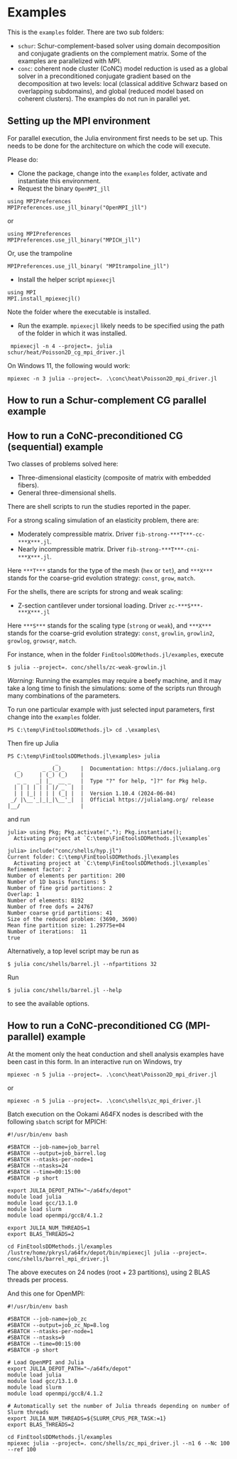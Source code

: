 # Examples

This is the `examples` folder.
There are two sub folders: 
- `schur`: Schur-complement-based solver using domain decomposition and conjugate gradients
on the complement matrix. Some of the examples are parallelized with MPI.
- `conc`: coherent node cluster (CoNC) model reduction is used as a global solver in a preconditioned conjugate gradient based on the decomposition at two levels:
local (classical additive Schwarz based on overlapping subdomains), and global (reduced model based on coherent clusters). The examples do not run in parallel yet.

## Setting up the MPI environment

For parallel execution, the Julia environment first needs to be set up.
This needs to be done for the architecture on which the code will execute.

Please do:

- Clone the package, change into the `examples` folder, activate and instantiate this environment.
- Request the binary `OpenMPI_jll`
```
using MPIPreferences
MPIPreferences.use_jll_binary("OpenMPI_jll")
```
or
```
using MPIPreferences
MPIPreferences.use_jll_binary("MPICH_jll")
```
Or, use the trampoline
```
MPIPreferences.use_jll_binary( "MPItrampoline_jll")
```
- Install the helper script `mpiexecjl`
```
using MPI
MPI.install_mpiexecjl()
```
Note the folder where the executable is installed.
- Run the example. `mpiexecjl` likely needs to be specified using the path of the folder in which it was installed.
```
 mpiexecjl -n 4 --project=. julia schur/heat/Poisson2D_cg_mpi_driver.jl
```

On Windows 11, the following would work:
```
mpiexec -n 3 julia --project=. .\conc\heat\Poisson2D_mpi_driver.jl
```


## How to run a Schur-complement CG parallel example


## How to run a CoNC-preconditioned CG (sequential) example

Two classes of problems solved here:
- Three-dimensional elasticity (composite of matrix with embedded fibers).
- General three-dimensional shells.

There are shell scripts to run the studies reported in the paper.

For a strong scaling simulation of an elasticity problem, there are:
- Moderately compressible matrix. Driver `fib-strong-***T***-cc-***X***.jl`.
- Nearly incompressible matrix. Driver `fib-strong-***T***-cni-***X***.jl`.


Here `***T***` stands for the type of the mesh (`hex` or `tet`), and `***X***`
stands for the coarse-grid evolution strategy: `const`, `grow`, `match`.

For the shells, there are scripts for strong and weak scaling:

- Z-section cantilever under torsional loading. Driver `zc-***S***-***X***.jl`

Here `***S***` stands for the scaling type (`strong` or `weak`), 
and `***X***`
stands for the coarse-grid evolution strategy: `const`, `growlin`, `growlin2`, `growlog`, `growsqr`, `match`.


For instance, when in the folder `FinEtoolsDDMethods.jl/examples`, execute
```
$ julia --project=. conc/shells/zc-weak-growlin.jl
```

*Warning*: Running the examples may require a beefy machine,
and it may take a long time to finish the simulations: some of the scripts run through many
combinations of the parameters.

To run one particular example with just selected input parameters, first change into the `examples` folder.
```
PS C:\temp\FinEtoolsDDMethods.jl> cd .\examples\
```
Then fire up Julia 
```
PS C:\temp\FinEtoolsDDMethods.jl\examples> julia
               _
   _       _ _(_)_     |  Documentation: https://docs.julialang.org
  (_)     | (_) (_)    |
   _ _   _| |_  __ _   |  Type "?" for help, "]?" for Pkg help.
  | | | | | | |/ _` |  |
  | | |_| | | | (_| |  |  Version 1.10.4 (2024-06-04)
 _/ |\__'_|_|_|\__'_|  |  Official https://julialang.org/ release
|__/                   |
```
and run
```
julia> using Pkg; Pkg.activate("."); Pkg.instantiate();
  Activating project at `C:\temp\FinEtoolsDDMethods.jl\examples`

julia> include("conc/shells/hyp.jl")
Current folder: C:\temp\FinEtoolsDDMethods.jl\examples
  Activating project at `C:\temp\FinEtoolsDDMethods.jl\examples`
Refinement factor: 2
Number of elements per partition: 200
Number of 1D basis functions: 5
Number of fine grid partitions: 2
Overlap: 1
Number of elements: 8192
Number of free dofs = 24767
Number coarse grid partitions: 41
Size of the reduced problem: (3690, 3690)
Mean fine partition size: 1.29775e+04
Number of iterations:  11
true
```

Alternatively, a top level script may be run as
```
$ julia conc/shells/barrel.jl --nfpartitions 32
```
Run
```
$ julia conc/shells/barrel.jl --help
```
to see the available options.

## How to run a CoNC-preconditioned CG (MPI-parallel) example

At the moment only the heat conduction and shell analysis examples have been cast in this form. In an interactive run on Windows, try
```
mpiexec -n 5 julia --project=. .\conc\heat\Poisson2D_mpi_driver.jl
```
or
```
mpiexec -n 5 julia --project=. .\conc\shells\zc_mpi_driver.jl
```

Batch execution on the Ookami A64FX nodes is described with the following `sbatch` script
for MPICH:
```
#!/usr/bin/env bash

#SBATCH --job-name=job_barrel
#SBATCH --output=job_barrel.log
#SBATCH --ntasks-per-node=1
#SBATCH --ntasks=24
#SBATCH --time=00:15:00
#SBATCH -p short

export JULIA_DEPOT_PATH="~/a64fx/depot"
module load julia
module load gcc/13.1.0
module load slurm
module load openmpi/gcc8/4.1.2

export JULIA_NUM_THREADS=1
export BLAS_THREADS=2

cd FinEtoolsDDMethods.jl/examples
/lustre/home/pkrysl/a64fx/depot/bin/mpiexecjl julia --project=. conc/shells/barrel_mpi_driver.jl
```
The above executes on 24 nodes (root + 23 partitions), using 2 BLAS threads per process.

And this one for OpenMPI:
```
#!/usr/bin/env bash

#SBATCH --job-name=job_zc
#SBATCH --output=job_zc_Np=8.log
#SBATCH --ntasks-per-node=1
#SBATCH --ntasks=9
#SBATCH --time=00:15:00
#SBATCH -p short

# Load OpenMPI and Julia
export JULIA_DEPOT_PATH="~/a64fx/depot"
module load julia
module load gcc/13.1.0
module load slurm
module load openmpi/gcc8/4.1.2

# Automatically set the number of Julia threads depending on number of Slurm threads
export JULIA_NUM_THREADS=${SLURM_CPUS_PER_TASK:=1}
export BLAS_THREADS=2

cd FinEtoolsDDMethods.jl/examples
mpiexec julia --project=. conc/shells/zc_mpi_driver.jl --n1 6 --Nc 100 --ref 100
```